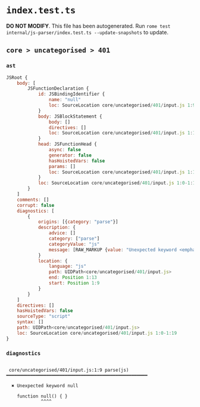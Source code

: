 # `index.test.ts`

**DO NOT MODIFY**. This file has been autogenerated. Run `rome test internal/js-parser/index.test.ts --update-snapshots` to update.

## `core > uncategorised > 401`

### `ast`

```javascript
JSRoot {
	body: [
		JSFunctionDeclaration {
			id: JSBindingIdentifier {
				name: "null"
				loc: SourceLocation core/uncategorised/401/input.js 1:9-1:13 (null)
			}
			body: JSBlockStatement {
				body: []
				directives: []
				loc: SourceLocation core/uncategorised/401/input.js 1:16-1:19
			}
			head: JSFunctionHead {
				async: false
				generator: false
				hasHoistedVars: false
				params: []
				loc: SourceLocation core/uncategorised/401/input.js 1:13-1:15
			}
			loc: SourceLocation core/uncategorised/401/input.js 1:0-1:19
		}
	]
	comments: []
	corrupt: false
	diagnostics: [
		{
			origins: [{category: "parse"}]
			description: {
				advice: []
				category: ["parse"]
				categoryValue: "js"
				message: [RAW_MARKUP {value: "Unexpected keyword <emphasis>"}, "null", RAW_MARKUP {value: "</emphasis>"}]
			}
			location: {
				language: "js"
				path: UIDPath<core/uncategorised/401/input.js>
				end: Position 1:13
				start: Position 1:9
			}
		}
	]
	directives: []
	hasHoistedVars: false
	sourceType: "script"
	syntax: []
	path: UIDPath<core/uncategorised/401/input.js>
	loc: SourceLocation core/uncategorised/401/input.js 1:0-1:19
}
```

### `diagnostics`

```

 core/uncategorised/401/input.js:1:9 parse(js) ━━━━━━━━━━━━━━━━━━━━━━━━━━━━━━━━━━━━━━━━━━━━━━━━━━━━━

  ✖ Unexpected keyword null

    function null() { }
             ^^^^


```

